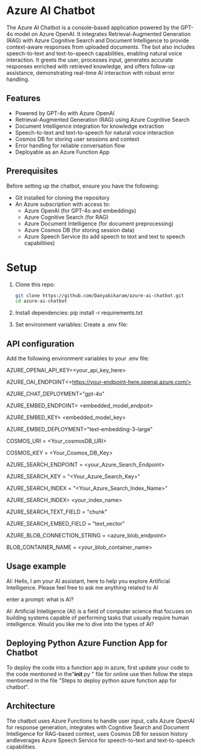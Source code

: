 # Azure AI Chatbot
The Azure AI Chatbot is a console-based application powered by the GPT-4o model on Azure OpenAI. It integrates Retrieval-Augmented Generation (RAG) with Azure Cognitive Search and Document Intelligence to provide context-aware responses from uploaded documents. The bot also includes speech-to-text and text-to-speech capabilities, enabling natural voice interaction. It greets the user, processes input, generates accurate responses enriched with retrieved knowledge, and offers follow-up assistance, demonstrating real-time AI interaction with robust error handling.

## Features
- Powered by GPT-4o with Azure OpenAI  
- Retrieval-Augmented Generation (RAG) using Azure Cognitive Search  
- Document Intelligence integration for knowledge extraction  
- Speech-to-text and text-to-speech for natural voice interaction  
- Cosmos DB for storing user sessions and context  
- Error handling for reliable conversation flow  
- Deployable as an Azure Function App

## Prerequisites

Before setting up the chatbot, ensure you have the following:

- Git installed for cloning the repository  
- An Azure subscription with access to:  
  - Azure OpenAI (for GPT-4o and embeddings)  
  - Azure Cognitive Search (for RAG)  
  - Azure Document Intelligence (for document preprocessing)  
  - Azure Cosmos DB (for storing session data)  
  - Azure Speech Service (to add speech to text and text to speech capabilities)


# Setup

1. Clone this repo:
   ```bash
   git clone https://github.com/Danyabikaram/azure-ai-chatbot.git
   cd azure-ai-chatbot
   
2. Install dependencies:
   pip install -r requirements.txt

3. Set environment variables:
Create a .env file:

   
## API configuration
Add the following environment variables to your .env file:

AZURE_OPENAI_API_KEY=<your_api_key_here>

AZURE_OAI_ENDPOINT<=https://your-endpoint-here.openai.azure.com/>

AZURE_CHAT_DEPLOYMENT="gpt-4o"

AZURE_EMBED_ENDPOINT= <embedded_model_endpoit>

AZURE_EMBED_KEY= <embedded_model_key>

AZURE_EMBED_DEPLOYMENT="text-embedding-3-large"
   
COSMOS_URI = <Your_cosmosDB_URI>

COSMOS_KEY = <Your_Cosmos_DB_Key>

AZURE_SEARCH_ENDPOINT = <your_Azure_Search_Endpoint>

AZURE_SEARCH_KEY = "<Your_Azure_Search_Key>"

AZURE_SEARCH_INDEX = "<Your_Azure_Search_Index_Name>"

AZURE_SEARCH_INDEX= <your_index_name>

AZURE_SEARCH_TEXT_FIELD = "chunk"

AZURE_SEARCH_EMBED_FIELD = "text_vector"

AZURE_BLOB_CONNECTION_STRING = <azure_blob_endpoint>

BLOB_CONTAINER_NAME = <your_blob_container_name>



## Usage example
AI: Hello, I am your AI assistant, here to help you explore Artificial Intelligence. Please feel free to ask me anything related to AI

enter a prompt: what is AI?

AI: Artificial Intelligence (AI) is a field of computer science that focuses on building systems capable of performing tasks that usually require human intelligence.
Would you like me to dive into the types of AI?



## Deploying Python Azure Function App for Chatbot
To deploy the code into a function app in azure, first update your code to the code mentioned in the"__init__.py " file for online use then follow the steps mentioned in the file "Steps to deploy python azure function app for chatbot".

## Architecture
The chatbot uses Azure Functions to handle user input, calls Azure OpenAI for response generation, integrates with Cognitive Search and Document Intelligence for RAG-based context, uses Cosmos DB for session history andleverages Azure Speech Service for speech-to-text and text-to-speech capabilities.


                      













